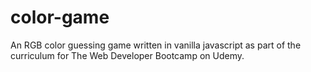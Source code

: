 # color-game
An RGB color guessing game written in vanilla javascript as part of the curriculum for The Web Developer Bootcamp on Udemy.
